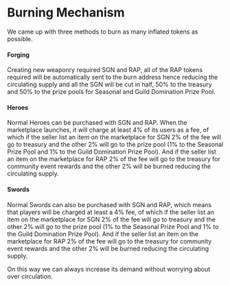 # Burning Mechanism

We came up with three methods to burn as many inflated tokens as possible.

#### Forging

Creating new weaponry required SGN and RAP, all of the RAP tokens required will be automatically sent to the burn address hence reducing the circulating supply and all the SGN will be cut in half, 50% to the treasury and 50% to the prize pools for Seasonal and Guild Domination Prize Pool.

#### Heroes

Normal Heroes can be purchased with SGN and RAP. When the marketplace launches, it will charge at least 4% of its users as a fee, of which if the seller list an item on the marketplace for SGN 2% of the fee will go to treasury and the other 2% will go to the prize pool (1% to the Seasonal Prize Pool and 1% to the Guild Domination Prize Pool). And if the seller list an item on the marketplace for RAP 2% of the fee will go to the treasury for community event rewards and the other 2% will be burned reducing the circulating supply.

#### Swords

Normal Swords can also be purchased with SGN and RAP, which means that players will be charged at least a 4% fee, of which if the seller list an item on the marketplace for SGN 2% of the fee will go to treasury and the other 2% will go to the prize pool (1% to the Seasonal Prize Pool and 1% to the Guild Domination Prize Pool). And if the seller list an item on the marketplace for RAP 2% of the fee will go to the treasury for community event rewards and the other 2% will be burned reducing the circulating supply.

On this way we can always increase its demand without worrying about over circulation.
